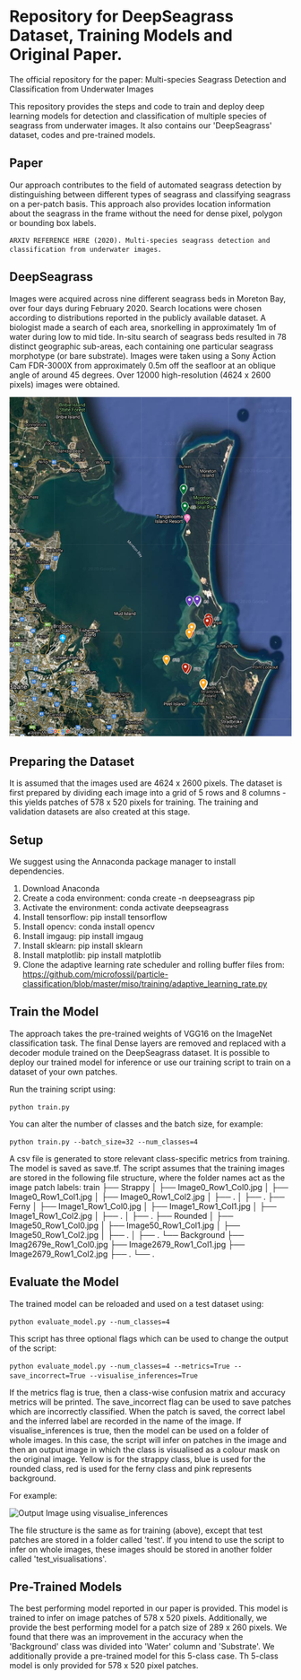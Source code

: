 # Repository for DeepSeagrass Dataset, Training Models and Original Paper.

The official repository for the paper: Multi-species Seagrass Detection and Classification from Underwater Images

This repository provides the steps and code to train and deploy deep learning models for detection and classification of multiple species of seagrass from underwater images.  It also contains our 'DeepSeagrass' dataset, codes and pre-trained models.

## Paper
Our approach contributes to the field of automated seagrass detection by distinguishing between different types of seagrass and classifying seagrass on a per-patch basis.  This approach also provides location information about the seagrass in the frame without the need for dense pixel, polygon or bounding box labels.
```
ARXIV REFERENCE HERE (2020). Multi-species seagrass detection and classification from underwater images. 
```

## DeepSeagrass
Images were acquired across nine different seagrass beds in Moreton Bay, over four days during February 2020. Search locations were chosen according to distributions reported in the publicly available dataset. A biologist made a search of each area, snorkelling in approximately 1m of water during low to mid tide. In-situ search of seagrass beds resulted in 78 distinct geographic sub-areas, each containing one particular seagrass morphotype (or bare substrate).  Images were taken using a Sony Action Cam FDR-3000X from approximately 0.5m off the seafloor at an oblique angle of around 45 degrees. Over 12000 high-resolution (4624 x 2600 pixels) images were obtained. 
 
![Dataset distinct seagrass](images/seagrass_map.png)
 
## Preparing the Dataset
It is assumed that the images used are 4624 x 2600 pixels.  The dataset is first prepared by dividing each image into a grid of 5 rows and 8 columns - this yields patches of 578 x 520 pixels for training. The training and validation datasets are also created at this stage.

## Setup
We suggest using the Annaconda package manager to install dependencies.

1. Download Anaconda
2. Create a coda environment: conda create -n deepseagrass pip
3. Activate the environment: conda activate deepseagrass
4. Install tensorflow: pip install tensorflow
5. Install opencv: conda install opencv
6. Install imgaug: pip install imgaug
7. Install sklearn: pip install sklearn
8. Install matplotlib: pip install matplotlib
9. Clone the adaptive learning rate scheduler and rolling buffer files from: https://github.com/microfossil/particle-classification/blob/master/miso/training/adaptive_learning_rate.py

## Train the Model
The approach takes the pre-trained weights of VGG16 on the ImageNet classification task.  The final Dense layers are removed and replaced with a decoder module trained on the DeepSeagrass dataset.  It is possible to deploy our trained model for inference or use our training script to train on a dataset of your own patches. 

Run the training script using:

```python train.py```

You can alter the number of classes and the batch size, for example:

```python train.py --batch_size=32 --num_classes=4```

A csv file is generated to store relevant class-specific metrics from training.  The model is saved as save.tf.
The script assumes that the training images are stored in the following file structure, where the folder names act as the image patch labels:
    train
    ├── Strappy
    │   ├── Image0_Row1_Col0.jpg
    │   ├── Image0_Row1_Col1.jpg
    │   ├── Image0_Row1_Col2.jpg
    │   ├── .
    │   ├── .
    ├── Ferny
    │   ├── Image1_Row1_Col0.jpg
    │   ├── Image1_Row1_Col1.jpg
    │   ├── Image1_Row1_Col2.jpg
    │   ├── .
    │   ├── .
    ├── Rounded
    │   ├── Image50_Row1_Col0.jpg
    │   ├── Image50_Row1_Col1.jpg
    │   ├── Image50_Row1_Col2.jpg
    │   ├── .
    │   ├── .
    └── Background
        ├── Imag2679e_Row1_Col0.jpg
        ├── Image2679_Row1_Col1.jpg
        ├── Image2679_Row1_Col2.jpg
        ├── .
        └── .

## Evaluate the Model
The trained model can be reloaded and used on a test dataset using:

```python evaluate_model.py --num_classes=4``` 

This script has three optional flags which can be used to change the output of the script:

```python evaluate_model.py --num_classes=4 --metrics=True --save_incorrect=True --visualise_inferences=True```

If the metrics flag is true, then a class-wise confusion matrix and accuracy metrics will be printed.  The save_incorrect flag can be used to save patches which are incorrectly classified.  When the patch is saved, the correct label and the inferred label are recorded in the name of the image.  If visualise_inferences is true, then the model can be used on a folder of whole images.  In this case, the script will infer on patches in the image and then an output image in which the class is visualised as a colour mask on the original image.  Yellow is for the strappy class, blue is used for the rounded class, red is used for the ferny class and pink represents background.

For example:

![Output Image using visualise_inferences](images/output_image.jpg)

The file structure is the same as for training (above), except that test patches are stored in a folder called 'test'.  If you intend to use the script to infer on whole images, these images should be stored in another folder called 'test_visualisations'.

## Pre-Trained Models
The best performing model reported in our paper is provided.  This model is trained to infer on image patches of 578 x 520 pixels.  Additionally, we provide the best performing model for a patch size of 289 x 260 pixels.  We found that there was an improvement in the accuracy when the 'Background' class was divided into 'Water' column and 'Substrate'.  We additionally provide a pre-trained model for this 5-class case. Th 5-class model is only provided for 578 x 520 pixel patches.
